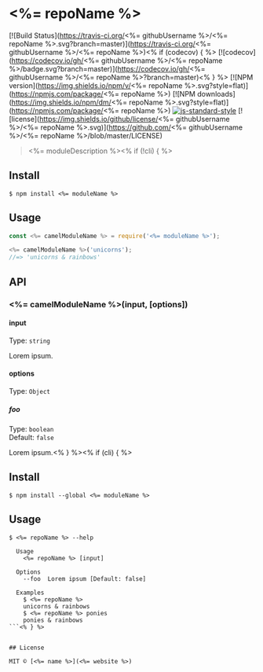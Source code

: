 # <%= repoName %> 

[![Build Status](https://travis-ci.org/<%= githubUsername %>/<%= repoName %>.svg?branch=master)](https://travis-ci.org/<%= githubUsername %>/<%= repoName %>)<% if (codecov) { %> 
[![codecov](https://codecov.io/gh/<%= githubUsername %>/<%= repoName %>/badge.svg?branch=master)](https://codecov.io/gh/<%= githubUsername %>/<%= repoName %>?branch=master)<% } %> 
[![NPM version](https://img.shields.io/npm/v/<%= repoName %>.svg?style=flat)](https://npmjs.com/package/<%= repoName %>)
[![NPM downloads](https://img.shields.io/npm/dm/<%= repoName %>.svg?style=flat)](https://npmjs.com/package/<%= repoName %>) 
[![js-standard-style](https://img.shields.io/badge/code%20style-standard-brightgreen.svg)](http://standardjs.com) 
[![license](https://img.shields.io/github/license/<%= githubUsername %>/<%= repoName %>.svg)](https://github.com/<%= githubUsername %>/<%= repoName %>/blob/master/LICENSE)

> <%= moduleDescription %><% if (!cli) { %>


## Install

```
$ npm install <%= moduleName %>
```


## Usage

```js
const <%= camelModuleName %> = require('<%= moduleName %>');

<%= camelModuleName %>('unicorns');
//=> 'unicorns & rainbows'
```


## API

### <%= camelModuleName %>(input, [options])

#### input

Type: `string`

Lorem ipsum.

#### options

Type: `Object`

##### foo

Type: `boolean`<br>
Default: `false`

Lorem ipsum.<% } %><% if (cli) { %>
## Install

```
$ npm install --global <%= moduleName %>
```

## Usage
```
$ <%= repoName %> --help

  Usage
    <%= repoName %> [input]

  Options
    --foo  Lorem ipsum [Default: false]

  Examples
    $ <%= repoName %>
    unicorns & rainbows
    $ <%= repoName %> ponies
    ponies & rainbows
```<% } %>


## License

MIT © [<%= name %>](<%= website %>)
